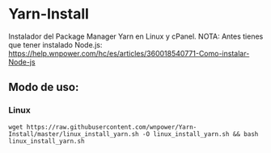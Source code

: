# Yarn-Install
Instalador del Package Manager Yarn en Linux y cPanel.
NOTA: Antes tienes que tener instalado Node.js: https://help.wnpower.com/hc/es/articles/360018540771-Como-instalar-Node-js

## Modo de uso:
### Linux
	wget https://raw.githubusercontent.com/wnpower/Yarn-Install/master/linux_install_yarn.sh -O linux_install_yarn.sh && bash linux_install_yarn.sh
